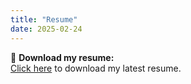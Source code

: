 ```yaml
---
title: "Resume"
date: 2025-02-24
---
```


📄 **Download my resume:**  
[Click here](../resume.pdf) to download my latest resume.
